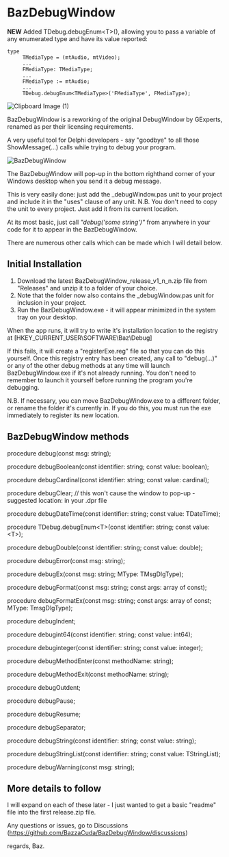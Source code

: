 # BazDebugWindow

**NEW** Added TDebug.debugEnum\<T\>(), allowing you to pass a variable of any enumerated type and have its value reported:

    type
         TMediaType = (mtAudio, mtVideo);
         ...         
         FMediaType: TMediaType;
         ...
         FMediaType := mtAudio;
         ...
         TDebug.debugEnum<TMediaType>('FMediaType', FMediaType);

![Clipboard Image (1)](https://github.com/BazzaCuda/BazDebugWindow/assets/22550919/6bab8900-b929-407f-bb70-0bd6c27764b0)

BazDebugWindow is a reworking of the original DebugWindow by GExperts, renamed as per their licensing requirements.

A very useful tool for Delphi developers - say "goodbye" to all those ShowMessage(...) calls while trying to debug your program.

![BazDebugWindow](https://github.com/BazzaCuda/BazDebugWindow/assets/22550919/8beab9d4-c578-4ab5-8d58-500f7d847769)

The BazDebugWindow will pop-up in the bottom righthand corner of your Windows desktop when you send it a debug message.

This is very easily done: just add the _debugWindow.pas unit to your project and include it in the "uses" clause of any unit.
N.B. You don't need to copy the unit to every project. Just add it from its current location.

At its most basic, just call _"debug('some string')"_ from anywhere in your code for it to appear in the BazDebugWindow.

There are numerous other calls which can be made which I will detail below.

Initial Installation
--------------------

1. Download the latest BazDebugWindow_release_v1_n_n.zip file from "Releases" and unzip it to a folder of your choice.
2. Note that the folder now also contains the _debugWindow.pas unit for inclusion in your project.
3. Run the BazDebugWindow.exe - it will appear minimized in the system tray on your desktop.

When the app runs, it will try to write it's installation location to the registry at
[HKEY_CURRENT_USER\SOFTWARE\Baz\Debug]

If this fails, it will create a "registerExe.reg" file so that you can do this yourself.
Once this registry entry has been created, any call to "debug(...)" or any of the other debug methods at any time will launch BazDebugWindow.exe if it's not already running.
You don't need to remember to launch it yourself before running the program you're debugging.

N.B. If necessary, you can move BazDebugWindow.exe to a different folder, or rename the folder it's currently in. 
If you do this, you must run the exe immediately to register its new location.

BazDebugWindow methods
----------------------

procedure debug(const msg: string);

procedure debugBoolean(const identifier: string; const value: boolean);

procedure debugCardinal(const identifier: string; const value: cardinal);

procedure debugClear; // this won't cause the window to pop-up - suggested location: in your .dpr file

procedure debugDateTime(const identifier: string; const value: TDateTime);

procedure TDebug.debugEnum\<T\>(const identifier: string; const value: \<T\>);

procedure debugDouble(const identifier: string; const value: double);

procedure debugError(const msg: string);

procedure debugEx(const msg: string; MType: TMsgDlgType);

procedure debugFormat(const msg: string; const args: array of const);

procedure debugFormatEx(const msg: string; const args: array of const; MType: TmsgDlgType);

procedure debugIndent;

procedure debugint64(const identifier: string; const value: int64);

procedure debuginteger(const identifier: string; const value: integer);

procedure debugMethodEnter(const methodName: string);

procedure debugMethodExit(const methodName: string);

procedure debugOutdent;

procedure debugPause;

procedure debugResume;

procedure debugSeparator;

procedure debugString(const identifier: string; const value: string);

procedure debugStringList(const identifier: string; const value: TStringList);

procedure debugWarning(const msg: string);

More details to follow
----------------------

I will expand on each of these later - I just wanted to get a basic "readme" file into the first release.zip file.

Any questions or issues, go to Discussions (https://github.com/BazzaCuda/BazDebugWindow/discussions)

regards,
Baz.










 
